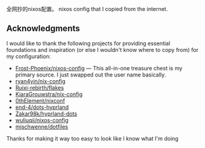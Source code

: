 全网抄的nixos配置。
nixos config that I copied from the internet.

## Acknowledgments

I would like to thank the following projects for providing essential foundations and inspiration (or else I wouldn't know where to copy from) for my configuration:

- [Frost-Phoenix/nixos-config](https://github.com/Frost-Phoenix/nixos-config) — This all-in-one treasure chest is my primary source. I just swapped out the user name basically.
- [ryan4yin/nix-config](https://github.com/ryan4yin/nix-config/tree/main)
- [Ruixi-rebirth/flakes](https://github.com/Ruixi-rebirth/flakes)
- [KiaraGrouwstra/nix-config](https://github.com/KiaraGrouwstra/nix-config)
- [0thElement/nixconf](https://github.com/0thElement/nixconf)
- [end-4/dots-hyprland](https://github.com/end-4/dots-hyprland)
- [Zakar98k/hyprland-dots](https://github.com/Zakar98k/hyprland-dots)
- [wuliuqii/nixos-config](https://github.com/wuliuqii/nixos-config)
- [mjschwenne/dotfiles](https://github.com/mjschwenne/dotfiles)

Thanks for making it way too easy to look like I know what I'm doing
